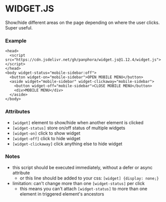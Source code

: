 # WIDGET.JS

Show/hide different areas on the page depending on where the user clicks. Super useful.

### Example

```
<head>
  <script src="https://cdn.jsdelivr.net/gh/panphora/widget.js@1.12.4/widget.js"></script>
</head>
<body widget-status="mobile-sidebar:off">
  <button widget-on="mobile-sidebar">OPEN MOBILE MENU</button>
  <aside widget="mobile-sidebar" widget-clickaway="mobile-sidebar">
    <button widget-off="mobile-sidebar">CLOSE MOBILE MENU</button>
    <div>MOBILE MENU</div>
  </aside>
</body>
```

### Attributes
- `[widget]` element to show/hide when another element is clicked
- `[widget-status]` store on/off status of multiple widgets
- `[widget-on]` click to show widget
- `[widget-off]` click to hide widget
- `[widget-clickaway]` click anything else to hide widget

### Notes
- this script should be executed immediately, without a defer or async attribute
  - or this line should be added to your css: `[widget] {display: none;}`
- limitation: can't change more than one `[widget-status]` per click
  - this means you can't attach `[widget-status]` to more than one element in triggered element's ancestors